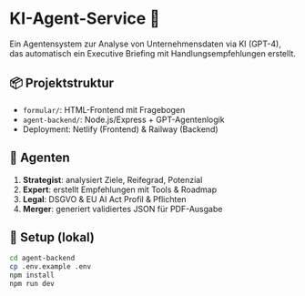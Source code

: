 # KI-Agent-Service 🚀

Ein Agentensystem zur Analyse von Unternehmensdaten via KI (GPT-4), das automatisch ein Executive Briefing mit Handlungsempfehlungen erstellt.

## 📦 Projektstruktur

- `formular/`: HTML-Frontend mit Fragebogen
- `agent-backend/`: Node.js/Express + GPT-Agentenlogik
- Deployment: Netlify (Frontend) & Railway (Backend)

## 🧠 Agenten

1. **Strategist**: analysiert Ziele, Reifegrad, Potenzial
2. **Expert**: erstellt Empfehlungen mit Tools & Roadmap
3. **Legal**: DSGVO & EU AI Act Profil & Pflichten
4. **Merger**: generiert validiertes JSON für PDF-Ausgabe

## 🚀 Setup (lokal)

```bash
cd agent-backend
cp .env.example .env
npm install
npm run dev
